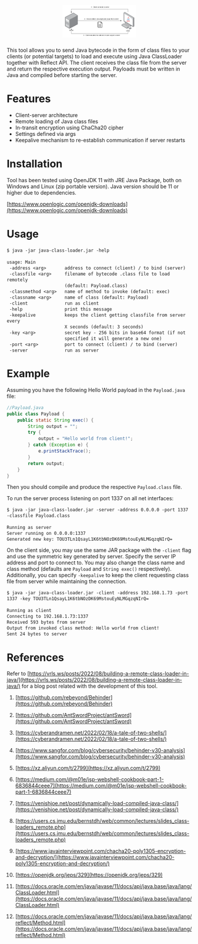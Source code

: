 <h1 align="center">
  <img src="static/cb350880cb958301f950327f10128471059a1fe3.png" alt="java-remote-class-loader" width="200px">
  <br>
</h1>

This tool allows you to send Java bytecode in the form of class files to your clients (or potential targets) to load and execute using Java ClassLoader together with Reflect API. The client receives the class file from the server and return the respective execution output. Payloads must be written in Java and compiled before starting the server.


# Features
 - Client-server architecture
 - Remote loading of Java class files
 - In-transit encryption using ChaCha20 cipher
 - Settings defined via args
 - Keepalive mechanism to re-establish communication if server restarts

# Installation

Tool has been tested using OpenJDK 11 with JRE Java Package, both on Windows and Linux (zip portable version).
Java version should be 11 or higher due to dependencies.

[https://www.openlogic.com/openjdk-downloads](https://www.openlogic.com/openjdk-downloads)



# Usage

```console
$ java -jar java-class-loader.jar -help

usage: Main
 -address <arg>       address to connect (client) / to bind (server)
 -classfile <arg>     filename of bytecode .class file to load remotely
                      (default: Payload.class)
 -classmethod <arg>   name of method to invoke (default: exec)
 -classname <arg>     name of class (default: Payload)
 -client              run as client
 -help                print this message
 -keepalive           keeps the client getting classfile from server every
                      X seconds (default: 3 seconds)
 -key <arg>           secret key - 256 bits in base64 format (if not
                      specified it will generate a new one)
 -port <arg>          port to connect (client) / to bind (server)
 -server              run as server
```

# Example

Assuming you have the following Hello World payload in the `Payload.java` file:

```java
//Payload.java
public class Payload {
    public static String exec() {
        String output = "";
        try {
            output = "Hello world from client!";
        } catch (Exception e) {
            e.printStackTrace();
        }
        return output;
    }
}
```

Then you should compile and produce the respective `Payload.class` file.

To run the server process listening on port 1337 on all net interfaces:

```console
$ java -jar java-class-loader.jar -server -address 0.0.0.0 -port 1337 -classfile Payload.class

Running as server
Server running on 0.0.0.0:1337
Generated new key: TOU3TLn1QsayL1K6tbNOzDK69MstouEyNLMGqzqNIrQ=
```


On the client side, you may use the same JAR package with the `-client` flag and use the symmetric key generated by server.
Specify the server IP address and port to connect to. You may also change the class name and class method (defaults are `Payload` and `String exec()` respectively). Additionally, you can specify `-keepalive` to keep the client requesting class file from server while maintaining the connection.

```console
$ java -jar java-class-loader.jar -client -address 192.168.1.73 -port 1337 -key TOU3TLn1QsayL1K6tbNOzDK69MstouEyNLMGqzqNIrQ=

Running as client
Connecting to 192.168.1.73:1337
Received 593 bytes from server
Output from invoked class method: Hello world from client!
Sent 24 bytes to server
```


# References

Refer to [https://vrls.ws/posts/2022/08/building-a-remote-class-loader-in-java/](https://vrls.ws/posts/2022/08/building-a-remote-class-loader-in-java/) for a blog post related with the development of this tool.


1.  [https://github.com/rebeyond/Behinder](https://github.com/rebeyond/Behinder)

2. [https://github.com/AntSwordProject/antSword](https://github.com/AntSwordProject/antSword)

3. [https://cyberandramen.net/2022/02/18/a-tale-of-two-shells/](https://cyberandramen.net/2022/02/18/a-tale-of-two-shells/)

4. [https://www.sangfor.com/blog/cybersecurity/behinder-v30-analysis](https://www.sangfor.com/blog/cybersecurity/behinder-v30-analysis)

11. [https://xz.aliyun.com/t/2799](https://xz.aliyun.com/t/2799)

12. [https://medium.com/@m01e/jsp-webshell-cookbook-part-1-6836844ceee7](https://medium.com/@m01e/jsp-webshell-cookbook-part-1-6836844ceee7)

10. [https://venishjoe.net/post/dynamically-load-compiled-java-class/](https://venishjoe.net/post/dynamically-load-compiled-java-class/)

5. [https://users.cs.jmu.edu/bernstdh/web/common/lectures/slides_class-loaders_remote.php](https://users.cs.jmu.edu/bernstdh/web/common/lectures/slides_class-loaders_remote.php)

6. [https://www.javainterviewpoint.com/chacha20-poly1305-encryption-and-decryption/](https://www.javainterviewpoint.com/chacha20-poly1305-encryption-and-decryption/)

7. [https://openjdk.org/jeps/329](https://openjdk.org/jeps/329)

8. [https://docs.oracle.com/en/java/javase/11/docs/api/java.base/java/lang/ClassLoader.html](https://docs.oracle.com/en/java/javase/11/docs/api/java.base/java/lang/ClassLoader.html)

9. [https://docs.oracle.com/en/java/javase/11/docs/api/java.base/java/lang/reflect/Method.html](https://docs.oracle.com/en/java/javase/11/docs/api/java.base/java/lang/reflect/Method.html)
